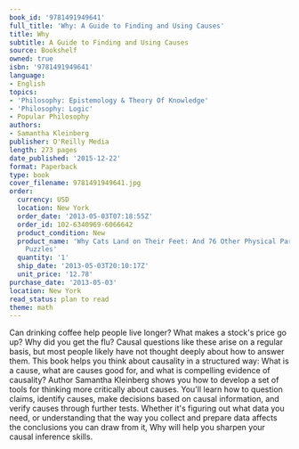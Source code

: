 ```yaml
---
book_id: '9781491949641'
full_title: 'Why: A Guide to Finding and Using Causes'
title: Why
subtitle: A Guide to Finding and Using Causes
source: Bookshelf
owned: true
isbn: '9781491949641'
language:
- English
topics:
- 'Philosophy: Epistemology & Theory Of Knowledge'
- 'Philosophy: Logic'
- Popular Philosophy
authors:
- Samantha Kleinberg
publisher: O'Reilly Media
length: 273 pages
date_published: '2015-12-22'
format: Paperback
type: book
cover_filename: 9781491949641.jpg
order:
  currency: USD
  location: New York
  order_date: '2013-05-03T07:18:55Z'
  order_id: 102-6340969-6066642
  product_condition: New
  product_name: 'Why Cats Land on Their Feet: And 76 Other Physical Paradoxes and
    Puzzles'
  quantity: '1'
  ship_date: '2013-05-03T20:10:17Z'
  unit_price: '12.78'
purchase_date: '2013-05-03'
location: New York
read_status: plan to read
theme: math
---
```

Can drinking coffee help people live longer? What makes a stock's price go up? Why did you get the flu? Causal questions like these arise on a regular basis, but most people likely have not thought deeply about how to answer them.
This book helps you think about causality in a structured way: What is a cause, what are causes good for, and what is compelling evidence of causality? Author Samantha Kleinberg shows you how to develop a set of tools for thinking more critically about causes. You'll learn how to question claims, identify causes, make decisions based on causal information, and verify causes through further tests.
Whether it's figuring out what data you need, or understanding that the way you collect and prepare data affects the conclusions you can draw from it, Why will help you sharpen your causal inference skills.
